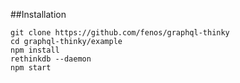 ##Installation

~~~
git clone https://github.com/fenos/graphql-thinky
cd graphql-thinky/example
npm install
rethinkdb --daemon
npm start
~~~
